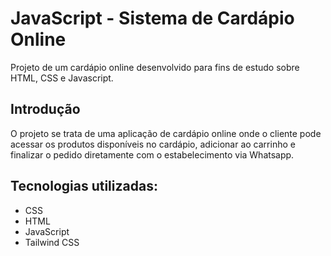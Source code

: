 # JavaScript - Sistema de Cardápio Online

Projeto de um cardápio online desenvolvido para fins de estudo sobre HTML, CSS e Javascript.

## Introdução

O projeto se trata de uma aplicação de cardápio online onde o cliente pode acessar os produtos disponíveis no cardápio, adicionar ao carrinho e finalizar o pedido diretamente com o estabelecimento via Whatsapp.

## Tecnologias utilizadas:

* CSS
* HTML
* JavaScript
* Tailwind CSS